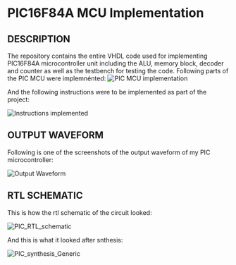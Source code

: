 # PIC16F84A MCU Implementation

## DESCRIPTION

The repository contains the entire VHDL code used for implementing PIC16F84A microcontroller unit including the ALU, memory block, decoder and counter as well as the testbench for testing the code. Following parts of the PIC MCU were implemnénted:
![PIC MCU implementation](https://github.com/user-attachments/assets/2e8d42be-7367-4db0-889a-726de4eda903)

And the following instructions were to be implemented as part of the project:

![Instructions implemented](https://github.com/user-attachments/assets/8bc05b2f-102e-4410-a688-e37d641a60a5)

## OUTPUT WAVEFORM

Following is one of the screenshots of the output waveform of my PIC microcontroller:

![Output Waveform](https://github.com/user-attachments/assets/858197f7-ce0f-440d-9149-a3c458be447c)

## RTL SCHEMATIC

This is how the rtl schematic of the circuit looked:

![PIC_RTL_schematic](https://github.com/user-attachments/assets/4a98e2ce-c54f-476e-8483-192b3cb381c9)

And this is what it looked after snthesis:

![PIC_synthesis_Generic](https://github.com/user-attachments/assets/17dd3db8-6c03-49c1-9aff-15eb8cd99144)
